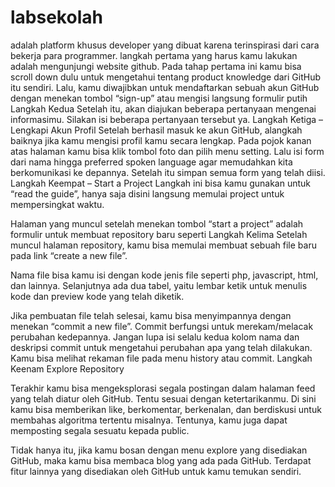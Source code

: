 # labsekolah
 adalah platform khusus developer yang dibuat karena terinspirasi dari cara bekerja para programmer. 
  langkah pertama yang harus kamu lakukan adalah mengunjungi website github. Pada tahap pertama ini kamu bisa scroll down dulu untuk mengetahui tentang product knowledge dari GitHub itu sendiri. Lalu, kamu diwajibkan untuk mendaftarkan sebuah akun GitHub dengan menekan tombol “sign-up” atau mengisi langsung formulir putih 
  Langkah Kedua Setelah itu, akan diajukan beberapa pertanyaan mengenai informasimu. Silakan isi beberapa pertanyaan tersebut ya.
  Langkah Ketiga – Lengkapi Akun Profil Setelah berhasil masuk ke akun GitHub, alangkah baiknya jika kamu mengisi profil kamu secara lengkap. Pada pojok kanan atas halaman kamu bisa klik tombol foto dan pilih menu setting. Lalu isi form dari nama hingga preferred spoken language agar memudahkan kita berkomunikasi ke depannya. Setelah itu simpan semua form yang telah diisi.
Langkah Keempat – Start a Project Langkah ini bisa kamu gunakan untuk “read the guide”, hanya saja disini langsung memulai project untuk mempersingkat waktu.

Halaman yang muncul setelah menekan tombol “start a project” adalah formulir untuk membuat repository baru seperti 
 Langkah Kelima Setelah muncul halaman repository, kamu bisa memulai membuat sebuah file baru pada link “create a new file”.

Nama file bisa kamu isi dengan kode jenis file seperti php, javascript, html, dan lainnya. Selanjutnya ada dua tabel, yaitu lembar ketik untuk menulis kode dan preview kode yang telah diketik.

Jika pembuatan file telah selesai, kamu bisa menyimpannya dengan menekan “commit a new file”. Commit berfungsi untuk merekam/melacak perubahan kedepannya. Jangan lupa isi selalu kedua kolom nama dan deskripsi commit untuk mengetahui perubahan apa yang telah dilakukan. Kamu bisa melihat rekaman file pada menu history atau commit.
Langkah Keenam Explore Repository

Terakhir kamu bisa mengeksplorasi segala postingan dalam halaman feed yang telah diatur oleh GitHub. Tentu sesuai dengan ketertarikanmu. Di sini kamu bisa memberikan like, berkomentar, berkenalan, dan berdiskusi untuk membahas algoritma tertentu misalnya. Tentunya, kamu juga dapat memposting segala sesuatu kepada public.

Tidak hanya itu, jika kamu bosan dengan menu explore yang disediakan GitHub, maka kamu bisa membaca blog yang ada pada GitHub. Terdapat fitur lainnya yang disediakan oleh GitHub untuk kamu temukan sendiri.
